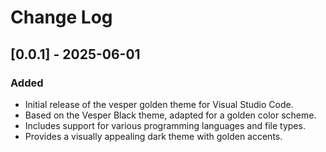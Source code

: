 # Change Log

## [0.0.1] - 2025-06-01

### Added

- Initial release of the vesper golden theme for Visual Studio Code.
- Based on the Vesper Black theme, adapted for a golden color scheme.
- Includes support for various programming languages and file types.
- Provides a visually appealing dark theme with golden accents.
